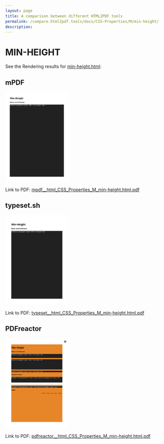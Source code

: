 ```yaml
---
layout: page
title: A comparison between different HTML2PDF tools
permalink: /compare.html2pdf.tools/docs/CSS-Properties/M/min-height/
description: 
---
```


# MIN-HEIGHT

See the Rendering results for [min-height.html](/html/CSS%20Properties/M/min-height.html):

## mPDF
![](mpdf__html_CSS_Properties_M_min-height.html.png) 

Link to PDF: [mpdf__html_CSS_Properties_M_min-height.html.pdf](mpdf__html_CSS_Properties_M_min-height.html.pdf)

## typeset.sh
![](typeset__html_CSS_Properties_M_min-height.html.png) 

Link to PDF: [typeset__html_CSS_Properties_M_min-height.html.pdf](typeset__html_CSS_Properties_M_min-height.html.pdf)

## PDFreactor
![](pdfreactor__html_CSS_Properties_M_min-height.html.png) 

Link to PDF: [pdfreactor__html_CSS_Properties_M_min-height.html.pdf](pdfreactor__html_CSS_Properties_M_min-height.html.pdf)
